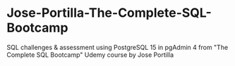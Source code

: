 # Jose-Portilla-The-Complete-SQL-Bootcamp
SQL challenges &amp; assessment using PostgreSQL 15 in pgAdmin 4 from "The Complete SQL Bootcamp" Udemy course by Jose Portilla
